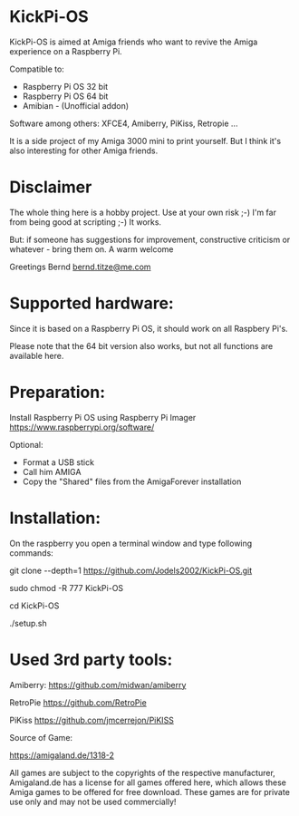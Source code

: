 # KickPi-OS



KickPi-OS is aimed at Amiga friends who want to revive the Amiga experience on a Raspberry Pi.



Compatible to:


- Raspberry Pi OS 32 bit
- Raspberry Pi OS 64 bit
- Amibian  - (Unofficial addon)

Software among others:
XFCE4, Amiberry, PiKiss, Retropie ...

It is a side project of my Amiga 3000 mini to print yourself. But I think it's also interesting for other Amiga friends.

# Disclaimer

The whole thing here is a hobby project. Use at your own risk ;-)
I'm far from being good at scripting ;-) It works.

But: if someone has suggestions for improvement, constructive criticism or whatever - bring them on. 
A warm welcome

Greetings Bernd
bernd.titze@me.com

# Supported hardware:

Since it is based on a Raspberry Pi OS, it should work on all Raspbery Pi's.

Please note that the 64 bit version also works, but not all functions are available here.

# Preparation:

Install Raspberry Pi OS using Raspberry Pi Imager
https://www.raspberrypi.org/software/

Optional:
- Format a USB stick
- Call him AMIGA
- Copy the "Shared" files from the AmigaForever installation

# Installation:
On the raspberry you open a terminal window and type following commands:

git clone --depth=1 https://github.com/Jodels2002/KickPi-OS.git

sudo chmod -R 777 KickPi-OS

cd KickPi-OS

./setup.sh


# Used 3rd party tools:


Amiberry:
https://github.com/midwan/amiberry

RetroPie
https://github.com/RetroPie

PiKiss
https://github.com/jmcerrejon/PiKISS


Source of Game:

https://amigaland.de/1318-2

All games are subject to the copyrights of the respective manufacturer, Amigaland.de has a license for all games offered here, which allows these Amiga games to be offered for free download. These games are for private use only and may not be used commercially! 

